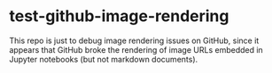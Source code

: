 # test-github-image-rendering
This repo is just to debug image rendering issues on GitHub, since it appears that GitHub broke the rendering of image URLs embedded in Jupyter notebooks (but not markdown documents).
